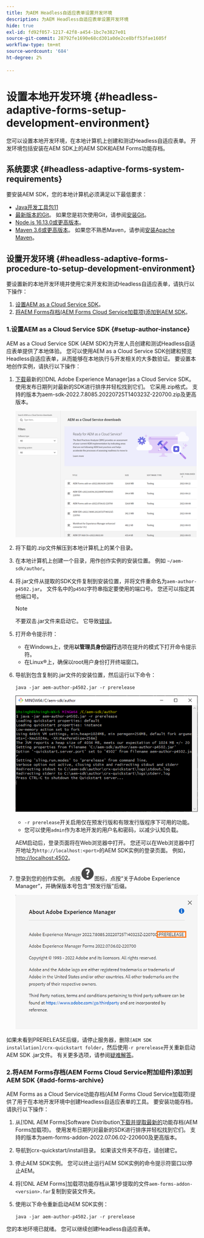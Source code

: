 ```yaml
---
title: 为AEM Headless自适应表单设置开发环境
description: 为AEM Headless自适应表单设置开发环境
hide: true
exl-id: fd92f057-1217-42f8-a454-1bc7e3827e01
source-git-commit: 28792fe1690e68cd301a0de2ce8bff53fae1605f
workflow-type: tm+mt
source-wordcount: '684'
ht-degree: 2%

---
```



# 设置本地开发环境 {#headless-adaptive-forms-setup-development-environment}

您可以设置本地开发环境，在本地计算机上创建和测试Headless自适应表单。 开发环境包括安装在AEM SDK上的AEM SDK和AEM Forms功能存档。
<!--
 After a Headless adaptive form or related assets are ready on the local development environment, you can deploy the Headless adaptive form application to your publishing environment. -- >

You require knowledge to build application using react, Git, and Maven to use Headless adaptive forms.

<!-- 

### Download the latest version of AEM as a Cloud Service SDK or Forms feature archive (AEM Forms add-on) from Software Distribution {#software-distribution}

To download the supported version of Adobe Experience Manager as a Cloud Service SDK or Forms feature archive (AEM Forms add-on):

1. Log in to [Software Distribution](https://experience.adobe.com/#/downloads) portal with your Adobe ID.

    >[!NOTE]
    >
    > Your Adobe Organization must be provisioned for AEM as a Cloud Service to download the AEM as a Cloud Service SDK.

1. Navigate to the **[!UICONTROL AEM as a Cloud Service]** tab.
1. Sort by published date in descending order.
1. Click on the latest Adobe Experience Manager as a Cloud Service SDK or Forms feature archive (AEM Forms add-on).
1. Review and accept the EULA. Tap the **[!UICONTROL Download]** button. -->

## 系统要求 {#headless-adaptive-forms-system-requirements}

要安装AEM SDK，您的本地计算机必须满足以下最低要求：

* [Java开发工具包11](https://experience.adobe.com/#/downloads/content/software-distribution/en/general.html?1_group.propertyvalues.property=.%2Fjcr%3Acontent%2Fmetadata%2Fdc%3AsoftwareType&1_group.propertyvalues.operation=equals&1_group.propertyvalues.0_values=software-type%3Atooling&fulltext=Oracle%7E+JDK%7E+11%7E&orderby=%40jcr%3Acontent%2Fjcr%3AlastModified&orderby.sort=desc&layout=list&p.offset=list&p.offset=0&p.limit=14&p.limit=144)
* [最新版本的Git](https://git-scm.com/downloads)。 如果您是初次使用Git，请参阅[安装Git](https://git-scm.com/book/en/v2/Getting-Started-Installing-Git)。
* [Node.js 16.13.0或更高版本](https://nodejs.org/en/download/)。<!-- URL is 404! If you are new to Node.js, see [How to install Node.js](https://nodejs.dev/en/learn/how-to-install-nodejs). -->
* [Maven 3.6或更高版本](https://maven.apache.org/download.cgi)。 如果您不熟悉Maven，请参阅[安装Apache Maven](https://maven.apache.org/install.html)。

## 设置开发环境 {#headless-adaptive-forms-procedure-to-setup-development-environment}

要设置新的本地开发环境并使用它来开发和测试Headless自适应表单，请执行以下操作：

1. [设置AEM as a Cloud Service SDK](#setup-author-instance)。
1. [将AEM Forms存档(AEM Forms Cloud Service加载项)添加到AEM SDK](#add-forms-archive)。

<!--

1. (Optional) [Add Forms-specific users to your local Author instance](#configure-users-and-permissions).
1. (Optional) Install [Adaptive forms builder extension for Microsoft Visual Studio Code](#microsoft-visual-studio-code-extension-for-headless-adaptive-forms). 

-->

### 1.设置AEM as a Cloud Service SDK {#setup-author-instance}

AEM as a Cloud Service SDK (AEM SDK)为开发人员创建和测试Headless自适应表单提供了本地体验。 您可以使用AEM as a Cloud Service SDK创建和预览Headless自适应表单，从而能够在本地执行与开发相关的大多数验证。 要设置本地创作实例，请执行以下操作：

1. [下载](https://experience.adobe.com/#/downloads/content/software-distribution/en/aemcloud.html)最新的[!DNL Adobe Experience Manager]as a Cloud Service SDK。 使用发布日期列对最新的SDK进行排序并轻松找到它们。
它采用.zip格式。 支持的版本为aem-sdk-2022.7.8085.20220725T140323Z-220700.zip及更高版本。

   ![从软件分发门户下载AEM Cloud Service SDK](assets/software-distribution.png)


1. 将下载的.zip文件解压到本地计算机上的某个目录。
1. 在本地计算机上创建一个目录，用作创作实例的安装位置。 例如 `~/aem-sdk/author`。
1. 将.jar文件从提取的SDK文件复制到安装位置，并将文件重命名为`aem-author-p4502.jar`。 文件名中的`p4502`字符串指定要使用的端口号。 您还可以指定其他端口号。

   >[!NOTE]
   >
   > 不要双击.jar文件来启动它。 它导致[错误](https://experienceleague.adobe.com/en/docs/experience-manager-learn/cloud-service/local-development-environment-set-up/aem-runtime#troubleshooting-double-click)。

1. 打开命令提示符：
   * 在Windows上，使用&#x200B;**以管理员身份运行**&#x200B;选项在提升的模式下打开命令提示符。
   * 在Linux®上，确保以root用户身份打开终端窗口。

1. 导航到包含复制的.jar文件的安装位置，然后运行以下命令：

   `java -jar aem-author-p4502.jar -r prerelease`

   ![从软件分发门户下载AEM Cloud Service SDK](assets/install-sdk.png)

   * `-r prerelease`开关启用仅在预发行版和有限发行版程序下可用的功能。
   * 您可以使用`admin`作为本地开发的用户名和密码，以减少认知负载。

   AEM启动后，登录页面将在Web浏览器中打开。 您还可以在Web浏览器中打开地址为`http://localhost:<port>`的AEM SDK实例的登录页面。 例如，[http://localhost:4502](http://localhost:4502)。

1. 登录到您的创作实例。 点按![帮助](/help/assets/Help-icon.svg)图标，点按“关于Adobe Experience Manager”，并确保版本号包含“预发行版”后缀。

   ![帮助](/help/assets/prerelease.png)

如果未看到PRERELEASE后缀，请停止服务器，删除`[AEM SDK installation]/crx-quickstart folder`，然后使用`-r prerelease`开关重新启动AEM SDK .jar文件。 有关更多选项，请参阅[疑难解答](/help/troubleshooting.md)。

### 2.将AEM Forms存档(AEM Forms Cloud Service附加组件)添加到AEM SDK {#add-forms-archive}

AEM Forms as a Cloud Service功能存档(AEM Forms Cloud Service加载项)提供了用于在本地开发环境中创建Headless自适应表单的工具。 要安装功能存档，请执行以下操作：

1. 从[!DNL AEM Forms]Software Distribution[下载并提取最新的](https://experience.adobe.com/#/downloads/content/software-distribution/en/aemcloud.html?fulltext=AEM*+Forms*+add*+on*&orderby=%40jcr%3Acontent%2Fjcr%3AlastModified&orderby.sort=desc&layout=list&p.offset=0&p.limit=20)功能存档(AEM Forms加载项)。 使用发布日期列对最新的SDK进行排序并轻松找到它们。 支持的版本为aem-forms-addon-2022.07.06.02-220600及更高版本。

1. 导航到crx-quickstart/install目录。 如果该文件夹不存在，请创建它。
1. 停止AEM SDK实例。 您可以终止运行AEM SDK实例的命令提示符窗口以停止AEM。
1. 将[!DNL AEM Forms]加载项功能存档从第1步提取的文件`aem-forms-addon-<version>.far`复制到安装文件夹。
1. 使用以下命令重新启动AEM SDK实例：

   `java -jar aem-author-p4502.jar -r prerelease`

<!-- 

### 3. (Optional) Configure users and permissions {#configure-users-and-permissions}

Create seperate user accounts for Form Developer, Form Practitioner, and end users. These account help you test Headless adaptive forms for various types of users. To create a user account and add roles to the account:

1. Login to your AEM SDK instance.
1. Go to Tools > Security > Users and tap Create. The Create New User wizard opens.
1. In the details tab, specify an ID and Password. All other fields are optional. It is recommended to provide name and an email address.
1. In the Groups tab, search and select user-groups for a user depending on their role. The table below lists all types of users and pre-defined groups for each type of forms users based on their role:
  
    | User Type | AEM Group |
    |---|---|
    | Form developer | [!DNL forms-users] (AEM Forms Users), [!DNL template-authors], [!DNL workflow-users], [!DNL workflow-editors], and [!DNL fdm-authors]  |
    | Customer Experience Lead or UX Designer| [!DNL forms-users], [!DNL template-authors]|
    | AEM administrator | [!DNL aem-administrators], [!DNL fd-administrators] |
    | End user| When a user must log in to view and submit an Adaptive Form, add such users to [!DNL forms-users] group. </br> When no user authentication is required to access Adaptive Forms, do not assign any group to such users.|

<!-- ### 4. (Optional) Install Visual Studio Code extension for Headless adaptive forms {#microsoft-visual-studio-code-extension-for-headless-adaptive-forms}

You can use any IDE for developing Headless adaptive forms. Adobe provides an extension for Microsoft&reg;reg; Visual Studio Code to make it easier for you to navigate structure and develop Headless adaptive forms. The extension adds adaptive forms related IntelliSense capabilities and helps auto-complete Headless adaptive forms JSON syntax. It also adds a panel, titled Forms Tree, to help navigate structure of Headless adaptive form. To use the extension: 

1. Ensure [Microsoft Visual Studio Code 1.62.0 or later](https://code.visualstudio.com/docs/supporting/FAQ#_how-do-i-find-the-version) is installed. If you have an older version or no version installed, download the latest version from [Microsoft Website](https://code.visualstudio.com/docs/setup/setup-overview)
   >[!NOTE]
   >
   >
   > To use Visual Studio from command line on macOS, see [Launching from the command line](https://code.visualstudio.com/docs/setup/mac#_launching-from-the-command-line).

1. Download the [Adaptive forms builder extension](/help/assets/adaptive-form-builder-0.12.0.vsix).

1. Navigate the directory containing the *adaptive-form-builder-[version].vsix* file.

1. Run the following command or see [Install from a VSIX](https://code.visualstudio.com/docs/editor/extension-marketplace#_install-from-a-vsix) article for detailed instructions to install a Visual Studio Code extension from a VSIX file:

    `code -–install-extension adaptive-form-builder-[version].vsix`

    </br> Replace the [version] with actual version of the extension. For example, `code -–install-extension adaptive-form-builder-0.12.0.vsix`

    </br> 

    ![Installing extension](/help/assets/install-extension.png)

<!-- ## Create and setup a react app

Adaptive forms renderer component is a react based component. It requires a react app to run and render a Headless adaptive form. To create and setup react app:

1. Open terminal in Visual Studio code and run the following command to create a react app and installs all related dependencies:

    ```shell
    npx create-react-app [react-app-name] --scripts-version 4.0.3 --template typescript
    ```

    Where [react-app-name] represents name of the project, script version is 4.0.3, and template of type typescript. For example, the following command creates a react app named *headless-forms-demo*.

    ```shell
    npx create-react-app headless-forms-demo --scripts-version 4.0.3 --template typescript
    ```

    It may take some time to create the react app and install all the dependencies. The command creates an empty react app with latest version of react and react-dom dependencies. It does not have any artifacts related to adaptive forms renderer component.

1. Adaptive forms renderer component is based on react spectrum and requires react 16.0.0 and react-dom 16.0.0. To install react 16.0.0 and related dependencies:
    1. Open the Visual Studio code terminal Window or command prompt.
    1. Navigate to the directory of react project.  
    1. Run the following command:

        ```shell
        npm install --save react@16.0.0 react-dom@16.14.0 -force
        ```

1. Run the following command to install adaptive forms renderer component related dependencies:

    ```shell
    npm i --save @aemforms/forms-super-component @aemforms/forms-react-core-components @aemforms/forms-super-component @adobe/react-spectrum @react/react-spectrum
    ```

<!-- 1. Install dependencies for adaptive forms renderer component. Packages for these dependencies are available in Adobe Artifactory. To authenticate with Adobe Artifactory and install dependencies for adaptive forms renderer component:

    1. Create environment variables ARTIFACTORY_USER and ARTIFACTORY_API_TOKEN. The ARTIFACTORY_USER stores Adobe LDAP username and ARTIFACTORY_API_TOKEN stores your [Adobe Artifactory token](https://wiki.corp.adobe.com/display/Artifactory/API+Keys)

    1. Run the following command to set NPM_TOKEN and NPM_EMAIL tokens:

        ```shell

        auth=$(curl -s -u${ARTIFACTORY_USER}:${ARTIFACTORY_API_TOKEN} https://artifactory.corp.adobe.com/artifactory/api/npm/auth)
        export NPM_TOKEN=$(echo "${auth}" | grep "_auth" | awk -F " " '{ print $3 }')
        export NPM_EMAIL=$(echo "${auth}" | grep "email" | awk -F " " '{ print $3 }')
        ```

        These tokens are required to communicated with Adobe Artifactory.

    1. Create a .npmrc file in the react project.

        ![.npmrc file](/help/assets/npmrc.png)

    1. Add the following code to the file:

        ```shell
        @aemforms:registry=https://artifactory.corp.adobe.com/artifactory/api/npm/npm-aem-release/
        @react:registry=https://artifactory.corp.adobe.com/artifactory/api/npm/npm-react-release/
        @quarry:registry=https://artifactory.corp.adobe.com/artifactory/api/npm/npm-adobe-release-local/
        //artifactory.corp.adobe.com/artifactory/api/npm/npm-adobe-release-loca/:_auth=${NPM_TOKEN}
        //artifactory.corp.adobe.com/artifactory/api/npm/npm-aem-release/:_auth=${NPM_TOKEN}
        //artifactory.corp.adobe.com/artifactory/api/npm/npm-react-release/:_auth=${NPM_TOKEN}
        _auth=${NPM_TOKEN}
        email=${NPM_EMAIL}
        always-auth=true
        ```

        It defines the antifactory repositories to use for Headless adaptive forms, react, and quarry related scope.
    1. Run the following command to install adaptive forms renderer component related dependencies:

    ```shell
    npm i --save @aemforms/crispr-react-bindings @aemforms/crispr-react-core-components @adobe/react-spectrum @react/react-spectrum
    ```
 
-->
您的本地环境已就绪。 您可以继续创建Headless自适应表单。
